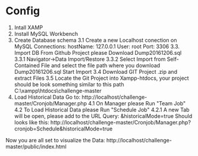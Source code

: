 # Config

1. Intall XAMP
2. Install MySQL Workbench
3. Create Database schema
3.1 Create a new Localhost conection on MySQL Connections:
    hostName: 127.0.0.1
    User: root
    Port: 3306
3.3. Import DB
     From Github Project please Download Dump20161206.sql
    3.3.1 Navigator->Data Import/Restore
    3.3.2 Select Import from Self-Contained File and select the file path where you download Dump20161206.sql
    Start Import
3.4 Download GIT Project .zip and extract Files
3.5 Locate the Git Project into Xampp-htdocs, your project should be look something similar to this path C:\xampp\htdocs\challenge-master
4. Load Historical Data
    Go to: http://localhost/challenge-master/Cronjob/Manager.php
  4.1 On Manager please Run "Team Job"
  4.2 To Load Historical Data please Run "Schedule Job"
    4.2.1 A new Tab will be open, please add to the URL Query: &historicalMode=true
    Should looks like this: http://localhost/challenge-master/Cronjob/Manager.php?cronjob=Schedule&historicalMode=true
    
Now you are all set to visualize the Data:
http://localhost/challenge-master/public/index.html
      
    
    
